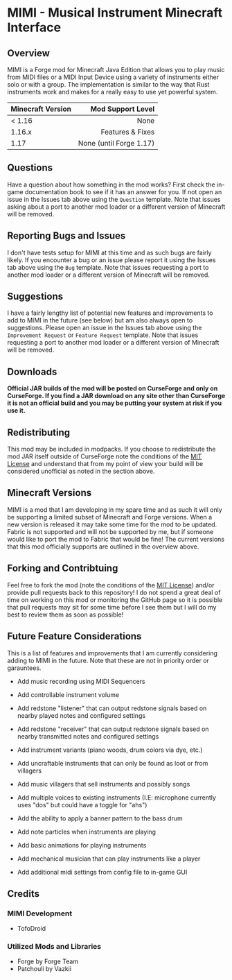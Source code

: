 # MIMI - Musical Instrument Minecraft Interface

## Overview
MIMI is a Forge mod for Minecraft Java Edition that allows you to play music from MIDI files or a MIDI Input Device using a variety of instruments either solo or with a group. The implementation is similar to the way that Rust instruments work and makes for a really easy to use yet powerful system.

| Minecraft Version |        Mod Support Level |
| -------------     |                    -----:|
| < 1.16            |                     None |
| 1.16.x            |         Features & Fixes |
| 1.17              |  None (until Forge 1.17) |

## Questions
Have a question about how something in the mod works? First check the in-game documentation book to see if it has an answer for you. If not open an issue in the Issues tab above using the `Question` template. Note that issues asking about a port to another mod loader or a different version of Minecraft will be removed.

## Reporting Bugs and Issues
I don't have tests setup for MIMI at this time and as such bugs are fairly likely. If you encounter a bug or an issue please report it using the Issues tab above using the `Bug` template. Note that issues requesting a port to another mod loader or a different version of Minecraft will be removed.

## Suggestions
I have a fairly lengthy list of potential new features and improvements to add to MIMI in the future (see below) but am also always open to suggestions. Please open an issue in the Issues tab above using the `Improvement Request` or `Feature Request` template. Note that issues requesting a port to another mod loader or a different version of Minecraft will be removed.

## Downloads
**Official JAR builds of the mod will be posted on CurseForge and only on CurseForge. If you find a JAR download on any site other than CurseForge it is not an official build and you may be putting your system at risk if you use it.**

## Redistributing
This mod may be included in modpacks. If you choose to redistribute the mod JAR itself outside of CurseForge note the conditions of the [MIT License](https://opensource.org/licenses/MIT) and understand that from my point of view your build will be considered unofficial as noted in the section above.

## Minecraft Versions
MIMI is a mod that I am developing in my spare time and as such it will only be supporting a limited subset of Minecraft and Forge versions. When a new version is released it may take some time for the mod to be updated. Fabric is not supported and will not be supported by me, but if someone would like to port the mod to Fabric that would be fine! The current versions that this mod officially supports are outlined in the overview above.

## Forking and Contribtuing
Feel free to fork the mod (note the conditions of the [MIT License](https://opensource.org/licenses/MIT)) and/or provide pull requests back to this repository! I do not spend a great deal of time on working on this mod or monitoring the GitHub page so it is possible that pull requests may sit for some time before I see them but I will do my best to review them as soon as possible!

## Future Feature Considerations
This is a list of features and improvements that I am currently considering adding to MIMI in the future. Note that these are not in priority order or garauntees.

- Add music recording using MIDI Sequencers

- Add controllable instrument volume

- Add redstone "listener" that can output redstone signals based on nearby played notes and configured settings

- Add redstone "receiver" that can output redstone signals based on nearby transmitted notes and configured settings

- Add instrument variants (piano woods, drum colors via dye, etc.)

- Add uncraftable instruments that can only be found as loot or from villagers

- Add music villagers that sell instruments and possibly songs

- Add multiple voices to existing instruments (I.E: microphone currently uses "dos" but could have a toggle for "ahs")

- Add the ability to apply a banner pattern to the bass drum

- Add note particles when instruments are playing

- Add basic animations for playing instruments

- Add mechanical musician that can play instruments like a player

- Add additional midi settings from config file to in-game GUI

## Credits

### **MIMI Development**
- TofoDroid

### **Utilized Mods and Libraries**
- Forge by Forge Team
- Patchouli by Vazkii
